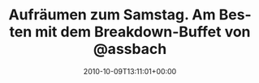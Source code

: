 ---
retweeted: false
source: <a href="http://twitter.com" rel="nofollow">Tweetie for Mac</a>
entities:
  hashtags: []
  symbols: []
  user_mentions: []
  urls: []
display_text_range:
- '0'
- '125'
favorite_count: '0'
id_str: '26841324449'
truncated: false
retweet_count: '0'
id: '26841324449'
created_at: Sat Oct 09 13:11:01 +0000 2010
favorited: false
full_text: 'Aufräumen zum Samstag. Am Besten mit dem Breakdown-Buffet von [@assbach](https://twitter.com/assbach):
  http://metall0phon.posterous.com/metalcore-breakdowns'
lang: de
tags:
- pesos/twitter
date: '2010-10-09T13:11:01+00:00'
src: https://twitter.com/bascht/status/26841324449
original_url: https://twitter.com/bascht/status/26841324449
type: twitter_tweet
text: 'Aufräumen zum Samstag. Am Besten mit dem Breakdown-Buffet von [@assbach](https://twitter.com/assbach):
  http://metall0phon.posterous.com/metalcore-breakdowns'
title: 'Aufräumen zum Samstag. Am Besten mit dem Breakdown-Buffet von @assbach '

---
